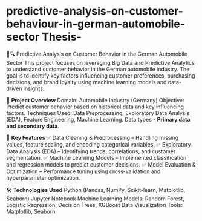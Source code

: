 # predictive-analysis-on-customer-behaviour-in-german-automobile-sector Thesis-
🚗🔍 Predictive Analysis on Customer Behavior in the German Automobile Sector
This project focuses on leveraging Big Data and Predictive Analytics to understand customer behavior in the German automobile industry. The goal is to identify key factors influencing customer preferences, purchasing decisions, and brand loyalty using machine learning models and data-driven insights.

📌 **Project Overview**
Domain: Automobile Industry (Germany)
Objective: Predict customer behavior based on historical data and key influencing factors.
Techniques Used: Data Preprocessing, Exploratory Data Analysis (EDA), Feature Engineering, Machine Learning.
 Data types - **Primary data and secondary data**.

🚀 **Key Features**
✅ Data Cleaning & Preprocessing – Handling missing values, feature scaling, and encoding categorical variables.
✅ Exploratory Data Analysis (EDA) – Identifying trends, correlations, and customer segmentation.
✅ Machine Learning Models – Implemented classification and regression models to predict customer decisions.
✅ Model Evaluation & Optimization – Performance tuning using cross-validation and hyperparameter optimization.

🛠️ **Technologies Used**
Python (Pandas, NumPy, Scikit-learn, Matplotlib, Seaborn)
Jupyter Notebook
Machine Learning Models: Random Forest, Logistic Regression, Decision Trees, XGBoost
Data Visualization Tools: Matplotlib, Seaborn
